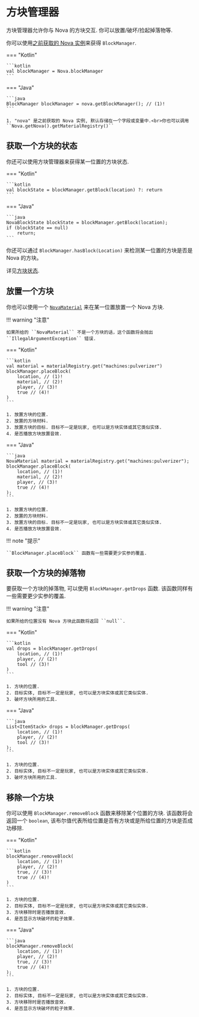 # 方块管理器

方块管理器允许你与 Nova 的方块交互. 你可以放置/破坏/捡起掉落物等.

你可以使用[之前获取的 Nova 实例](../index.md)来获得 ``BlockManager``.

=== "Kotlin"

    ```kotlin
    val blockManager = Nova.blockManager
    ```

=== "Java"

    ```java
    BlockManager blockManager = nova.getBlockManager(); // (1)!
    ```

    1. "nova" 是之前获取的 Nova 实例, 默认存储在一个字段或变量中.<br>你也可以调用 ``Nova.getNova().getMaterialRegistry()``

## 获取一个方块的状态

你还可以使用方块管理器来获得某一位置的方块状态.

=== "Kotlin"

    ```kotlin
    val blockState = blockManager.getBlock(location) ?: return
    ```

=== "Java"
    
    ```java
    NovaBlockState blockState = blockManager.getBlock(location);
    if (blockState == null)
        return;
    ```

你还可以通过 ``BlockManager.hasBlock(Location)`` 来检测某一位置的方块是否是 Nova 的方块。

详见[方块状态](blockstate.md).

## 放置一个方块

你也可以使用一个 [``NovaMaterial``](../material/index.md) 来在某一位置放置一个 Nova 方块.

!!! warning "注意"

    如果所给的 ``NovaMaterial`` 不是一个方块的话，这个函数将会抛出 ``IllegalArgumentException`` 错误.

=== "Kotlin"

    ```kotlin
    val material = materialRegistry.get("machines:pulverizer")
    blockManager.placeBlock(
        location, // (1)!
        material, // (2)!
        player, // (3)!
        true // (4)!
    )
    ```

    1. 放置方块的位置.
    2. 放置的方块材料.
    3. 放置方块的目标. 目标不一定是玩家, 也可以是方块实体或其它类似实体.
    4. 是否播放方块放置音效.

=== "Java"

    ```java
    NovaMaterial material = materialRegistry.get("machines:pulverizer");
    blockManager.placeBlock(
        location, // (1)!
        material, // (2)!
        player, // (3)!
        true // (4)!
    );
    ```

    1. 放置方块的位置.
    2. 放置的方块材料.
    3. 放置方块的目标. 目标不一定是玩家, 也可以是方块实体或其它类似实体.
    4. 是否播放方块放置音效.

!!! note "提示"

    ``BlockManager.placeBlock`` 函数有一些需要更少实参的覆盖.

## 获取一个方块的掉落物

要获取一个方块的掉落物, 可以使用 ``BlockManager.getDrops`` 函数. 该函数同样有一些需要更少实参的覆盖.

!!! warning "注意"

    如果所给的位置没有 Nova 方块此函数将返回 ``null``.

=== "Kotlin"

    ```kotlin
    val drops = blockManager.getDrops(
        location, // (1)!
        player, // (2)!
        tool // (3)!
    )
    ```

    1. 方块的位置.
    2. 目标实体, 目标不一定是玩家, 也可以是方块实体或其它类似实体.
    3. 破坏方块所用的工具.

=== "Java"

    ```java
    List<ItemStack> drops = blockManager.getDrops(
        location, // (1)!
        player, // (2)!
        tool // (3)!
    );
    ```

    1. 方块的位置.
    2. 目标实体, 目标不一定是玩家, 也可以是方块实体或其它类似实体.
    3. 破坏方块所用的工具.

## 移除一个方块

你可以使用 ``BlockManager.removeBlock`` 函数来移除某个位置的方块. 该函数将会返回一个
``boolean``, 该布尔值代表所给位置是否有方块或是所给位置的方块是否成功移除.

=== "Kotlin"

    ```kotlin
    blockManager.removeBlock(
        location, // (1)!
        player, // (2)!
        true, // (3)!
        true // (4)!
    )
    ```

    1. 方块的位置.
    2. 目标实体, 目标不一定是玩家, 也可以是方块实体或其它类似实体.
    3. 方块移除时是否播放音效.
    4. 是否显示方块破坏的粒子效果.

=== "Java"

    ```java
    blockManager.removeBlock(
        location, // (1)!
        player, // (2)!
        true, // (3)!
        true // (4)!
    );
    ```

    1. 方块的位置.
    2. 目标实体, 目标不一定是玩家, 也可以是方块实体或其它类似实体.
    3. 方块移除时是否播放音效.
    4. 是否显示方块破坏的粒子效果.